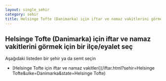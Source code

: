 ```yaml
---
layout: single_sehir
category: sehir
title: Helsinge Tofte (Danimarka) için iftar ve namaz vakitlerini görmek için bir ilçe/eyalet seç
---
```



## Helsinge Tofte (Danimarka) için iftar ve namaz vakitlerini görmek için bir ilçe/eyalet seç

Aşağıdaki listeden bir şehir ya da semt seçin


* [Helsinge Tofte için iftar ve namaz vakitleri](/iftar.html?sehir=Helsinge Tofte&ulke=Danimarka&state=Helsinge Tofte)
